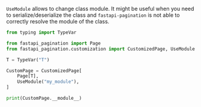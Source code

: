 `UseModule` allows to change class module. It might be useful when you need to serialize/deserialize the class 
and `fastapi-pagination` is not able to correctly resolve the module of the class.

```py
from typing import TypeVar

from fastapi_pagination import Page
from fastapi_pagination.customization import CustomizedPage, UseModule

T = TypeVar("T")

CustomPage = CustomizedPage[
    Page[T],
    UseModule("my_module"),
]

print(CustomPage.__module__)
```
